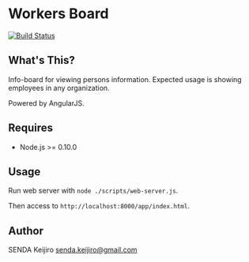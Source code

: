 # Workers Board

[![Build Status](https://travis-ci.org/1000k/workers-board.png)](https://travis-ci.org/1000k/workers-board)

## What's This?
Info-board for viewing persons information. Expected usage is showing employees in any organization.

Powered by AngularJS.

## Requires
- Node.js >= 0.10.0

## Usage
Run web server with `node ./scripts/web-server.js`.

Then access to `http://localhost:8000/app/index.html`.

## Author
SENDA Keijiro <senda.keijiro@gmail.com>
